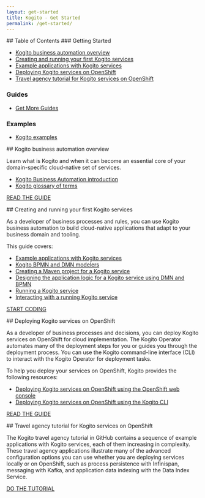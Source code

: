 ```yaml
---
layout: get-started
title: Kogito - Get Started
permalink: /get-started/
---
```


<div class="grid__item width-4-12 hide-mobile toc" markdown="1">
## Table of Contents
### Getting Started

 - [Kogito business automation overview](https://docs.kogito.kie.org/latest/html_single/#con-kogito-automation_kogito-docs)
 - [Creating and running your first Kogito services](https://docs.kogito.kie.org/latest/html_single/#chap-kogito-creating-running)
 - [Example applications with Kogito services](https://docs.kogito.kie.org/latest/html_single/#ref-kogito-app-examples_kogito-creating-running)
 - [Deploying Kogito services on OpenShift](https://docs.kogito.kie.org/latest/html_single/#chap-kogito-deploying-on-openshift)
 - [Travel agency tutorial for Kogito services on OpenShift](https://docs.kogito.kie.org/latest/html_single/#con-kogito-travel-agency_kogito-deploying-on-openshift)

### Guides

 - [Get More Guides]({{site.baseurl}}/guides)

### Examples

 - [Kogito examples](https://github.com/kiegroup/kogito-examples/)

</div>
<div class="grid__item width-8-12 width-12-12-m gs-content">
<div class="guide-item" markdown="1">
## Kogito business automation overview

Learn what is Kogito and when it can become an essential core of your domain-specific cloud-native set of services.

* <a href="https://docs.kogito.kie.org/latest/html_single/#con-kogito-automation_kogito-docs">Kogito Business Automation introduction</a>
* <a href="https://docs.kogito.kie.org/latest/html_single/#ref-kogito-glossary_kogito-developing-decision-services">Kogito glossary of terms</a>

<a href="https://docs.kogito.kie.org/latest/html_single/#con-kogito-automation_kogito-docs" class="button-cta secondary">READ THE GUIDE</a>
</div>

<div class="guide-item" markdown="1">
## Creating and running your first Kogito services

As a developer of business processes and rules, you can use Kogito business automation to build cloud-native applications that adapt to your business domain and tooling.

This guide covers:

* <a href="https://docs.kogito.kie.org/latest/html_single/#ref-kogito-app-examples_kogito-creating-running">Example applications with Kogito services</a>
* <a href="https://docs.kogito.kie.org/latest/html_single/#con-kogito-modelers_kogito-creating-running">Kogito BPMN and DMN modelers</a>
* <a href="https://docs.kogito.kie.org/latest/html_single/#proc-kogito-creating-project_kogito-creating-running">Creating a Maven project for a Kogito service</a>
* <a href="https://docs.kogito.kie.org/latest/html_single/#proc-kogito-designing-app_kogito-creating-running">Designing the application logic for a Kogito service using DMN and BPMN</a>
* <a href="https://docs.kogito.kie.org/latest/html_single/#proc-kogito-running-app_kogito-creating-running">Running a Kogito service</a>
* <a href="https://docs.kogito.kie.org/latest/html_single/#proc-kogito-interacting-app_kogito-creating-running">Interacting with a running Kogito service</a>

<a href="https://docs.kogito.kie.org/latest/html_single/#chap-kogito-creating-running" class="button-cta secondary">START CODING</a>
</div>

<div class="guide-item" markdown="1">
## Deploying Kogito services on OpenShift

As a developer of business processes and decisions, you can deploy Kogito services on OpenShift for cloud implementation. The Kogito Operator automates many of the deployment steps for you or guides you through the deployment process. You can use the Kogito command-line interface (CLI) to interact with the Kogito Operator for deployment tasks.

To help you deploy your services on OpenShift, Kogito provides the following resources:

* <a href="https://docs.kogito.kie.org/latest/html_single/#proc-kogito-deploying-on-ocp-console_kogito-deploying-on-openshift">Deploying Kogito services on OpenShift using the OpenShift web console</a>
* <a href="https://docs.kogito.kie.org/latest/html_single/#proc-kogito-deploying-on-ocp-kogito-cli_kogito-deploying-on-openshift">Deploying Kogito services on OpenShift using the Kogito CLI</a>

<a href="https://docs.kogito.kie.org/latest/html_single/#chap-kogito-deploying-on-openshift" class="button-cta secondary">READ THE GUIDE</a>
</div>

<div class="guide-item" markdown="1">
## Travel agency tutorial for Kogito services on OpenShift

The Kogito travel agency tutorial in GitHub contains a sequence of example applications with Kogito services, each of them increasing in complexity. These travel agency applications illustrate many of the advanced configuration options you can use whether you are deploying services locally or on OpenShift, such as process persistence with Infinispan, messaging with Kafka, and application data indexing with the Data Index Service.

<a href="https://docs.kogito.kie.org/latest/html_single/#con-kogito-travel-agency_kogito-deploying-on-openshift" class="button-cta secondary">DO THE TUTORIAL</a>
</div>

</div>
